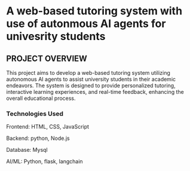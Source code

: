 # A web-based tutoring system with use of autonmous AI agents for univesrity students

## PROJECT OVERVIEW
This project aims to develop a web-based tutoring system utilizing autonomous AI agents to assist university students in their academic endeavors. The system is designed to provide personalized tutoring, interactive learning experiences, and real-time feedback, enhancing the overall educational process.

### Technologies Used
Frontend: HTML, CSS, JavaScript

Backend: python, Node.js

Database: Mysql

AI/ML: Python, flask, langchain
